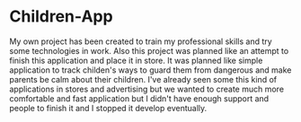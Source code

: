 # Children-App
My own project has been created to train my professional skills and try some technologies in work. Also this project was planned like an attempt to finish this application and place it in store. It was planned like simple application to track childen's ways to guard them from dangerous and make parents be calm about their children. I've already seen some this kind of applications in stores and advertising but we wanted to create much more comfortable and fast application but I didn't have enough support and people to finish it and
I stopped it develop eventually.
